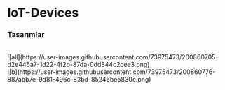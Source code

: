 # IoT-Devices
<h3>Tasarımlar</h3><br>
![all](https://user-images.githubusercontent.com/73975473/200860705-d2e445a7-1d22-4f2b-87da-0dd844c2cee3.png)
<br>
![b](https://user-images.githubusercontent.com/73975473/200860776-887abb7e-9d81-496c-83bd-85246be5830c.png)
<br>
